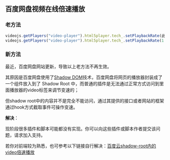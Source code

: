 ## 百度网盘视频在线倍速播放

### 老方法

```js
videojs.getPlayers("video-player").html5player.tech_.setPlaybackRate(此处填入加速倍数)
videojs.getPlayers("video-player").html5player.tech_.setPlaybackRate(1.5)
```

### 新方法

最近，百度网盘网站更新，导致以上老方法不再生效。

其原因是百度网盘使用了[Shadow DOM](https://developer.mozilla.org/zh-CN/docs/Web/Web_Components/Using_shadow_DOM)技术，百度网盘将网页的播放器封装成了一个组件放入到了 Shadow Root 中，而普通的插件是无法通过正常方式访问到里面播放器的video标签来调节变速的；

但shadow root中的内容并不是完全不能访问，通过其提供的接口或者网站的框架通过hook方式截取事件可操作变速。

**解决**：

现阶段很多插件和脚本可能都没有实现。你可以向这些插件或脚本作者提交该问题，请求加入支持。

若你对前端较为熟悉，也可参考以下链接自行解决：[百度云shadow-root内的video倍速播放](https://www.cnblogs.com/Dmail/p/13200837.html)

